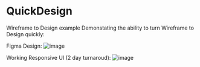 # QuickDesign
Wireframe to Design example
Demonstating the ability to turn Wireframe to Design quickly:

Figma Design:
![image](https://github.com/Chris034/QuickDesign/assets/52165053/c3a57aa2-0af0-4971-9166-75a070a0e653)

Working Responsive UI (2 day turnaroud):
![image](https://github.com/Chris034/QuickDesign/assets/52165053/f272411c-da2f-4b78-9d7e-bfa36bd7504d)

